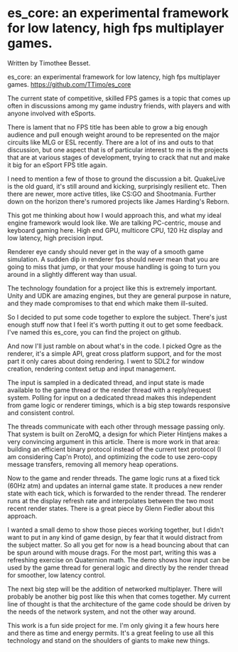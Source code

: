 # es_core: an experimental framework for low latency, high fps multiplayer games.

Written by Timothee Besset.

es_core: an experimental framework for low latency, high fps multiplayer games.
https://github.com/TTimo/es_core

The current state of competitive, skilled FPS games is a topic that comes up often in discussions among my game industry friends, with players and with anyone involved with eSports.

There is lament that no FPS title has been able to grow a big enough audience and pull enough weight around to be represented on the major circuits like MLG or ESL recently. There are a lot of ins and outs to that discussion, but one aspect that is of particular interest to me is the projects that are at various stages of development, trying to crack that nut and make it big for an eSport FPS title again.

I need to mention a few of those to ground the discussion a bit. QuakeLive is the old guard, it's still around and kicking, surprisingly resilient etc. Then there are newer, more active titles, like CS:GO and Shootmania. Further down on the horizon there's rumored projects like James Harding's Reborn.

This got me thinking about how I would approach this, and what my ideal engine framework would look like. We are talking PC-centric, mouse and keyboard gaming here. High end GPU, multicore CPU, 120 Hz display and low latency, high precision input.

Renderer eye candy should never get in the way of a smooth game simulation. A sudden dip in renderer fps should never mean that you are going to miss that jump, or that your mouse handling is going to turn you around in a slightly different way than usual.

The technology foundation for a project like this is extremely important. Unity and UDK are amazing engines, but they are general purpose in nature, and they made compromises to that end which make them ill-suited.

So I decided to put some code together to explore the subject. There's just enough stuff now that I feel it's worth putting it out to get some feedback. I've named this es_core, you can find the project on github.

And now I'll just ramble on about what's in the code. I picked Ogre as the renderer, it's a simple API, great cross platform support, and for the most part it only cares about doing rendering. I went to SDL2 for window creation, rendering context setup and input management.

The input is sampled in a dedicated thread, and input state is made available to the game thread or the render thread with a reply/request system. Polling for input on a dedicated thread makes this independent from game logic or renderer timings, which is a big step towards responsive and consistent control.

The threads communicate with each other through message passing only. That system is built on ZeroMQ, a design for which Pieter Hintjens makes a very convincing argument in this article. There is more work in that area: building an efficient binary protocol instead of the current text protocol (I am considering Cap'n Proto), and optimizing the code to use zero-copy message transfers, removing all memory heap operations.

Now to the game and render threads. The game logic runs at a fixed tick (60Hz atm) and updates an internal game state. It produces a new render state with each tick, which is forwarded to the render thread. The renderer runs at the display refresh rate and interpolates between the two most recent render states. There is a great piece by Glenn Fiedler about this approach.

I wanted a small demo to show those pieces working together, but I didn't want to put in any kind of game design, by fear that it would distract from the subject matter. So all you get for now is a head bouncing about that can be spun around with mouse drags. For the most part, writing this was a refreshing exercise on Quaternion math. The demo shows how input can be used by the game thread for general logic and directly by the render thread for smoother, low latency control.

The next big step will be the addition of networked multiplayer. There will probably be another big post like this when that comes together. My current line of thought is that the architecture of the game code should be driven by the needs of the network system, and not the other way around.

This work is a fun side project for me. I'm only giving it a few hours here and there as time and energy permits. It's a great feeling to use all this technology and stand on the shoulders of giants to make new things.